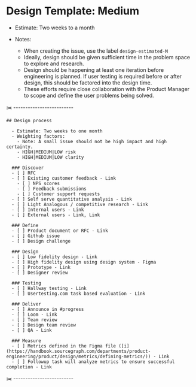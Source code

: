 # Design Template: Medium

- Estimate: Two weeks to a month
- Notes:

  - When creating the issue, use the label `design-estimated-M`
  - Ideally, design should be given sufficient time in the problem space to explore and research.
  - Design should be happening at least one iteration before engineering is planned. If user testing is required before or after design, this should be factored into the design time.
  - These efforts require close collaboration with the Product Manager to scope and define the user problems being solved.

✂️ -------------------------

```markdown:
## Design process

  - Estimate: Two weeks to one month
  - Weighting factors:
    - Note: A small issue should not be high impact and high certainty.
    - HIGH|MEDIUM|LOW risk
    - HIGH|MEDIUM|LOW clarity

  ### Discover
  - [ ] RFC
  - [ ] Existing customer feedback - Link
    - [ ] NPS scores
    - [ ] Feedback submissions
    - [ ] Customer support requests
  - [ ] Self serve quantitative analysis - Link
  - [ ] Light Analogous / competitive research - Link
  - [ ] Internal users - Link
  - [ ] External users - Link, Link

  ### Define
  - [ ] Product document or RFC - Link
  - [ ] Github issue
  - [ ] Design challenge

  ### Design
  - [ ] Low fidelity design - Link
  - [ ] High fidelity design using design system - Figma
  - [ ] Prototype - Link
  - [ ] Designer review

  ### Testing
  - [ ] Hallway testing - Link
  - [ ] Usertesting.com task based evaluation - Link

  ### Deliver
  - [ ] Announce in #progress
  - [ ] Loom - Link
  - [ ] Team review
  - [ ] Design team review
  - [ ] QA - Link

  ### Measure
  - [ ] Metrics defined in the Figma file ([i](https://handbook.sourcegraph.com/departments/product-engineering/product/design/metrics/defining-metrics/)) - Link
  - [ ] Followup task will analyze metrics to ensure successful completion - Link
```

✂️ -------------------------
